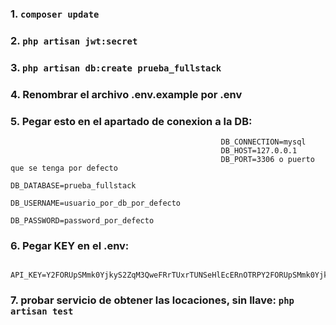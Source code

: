 <!-- PASOS PARA EL CORRECTO FUNCIONAMIENTO DEL PROYECTO DE LA API -->
### 1. `composer update`
### 2. `php artisan jwt:secret`
### 3. `php artisan db:create prueba_fullstack`
### 4. Renombrar el archivo .env.example por .env
### 5. Pegar esto en el apartado de conexion a la DB:   
                                                   DB_CONNECTION=mysql
                                                   DB_HOST=127.0.0.1
                                                   DB_PORT=3306 o puerto que se tenga por defecto
                                                   DB_DATABASE=prueba_fullstack
                                                   DB_USERNAME=usuario_por_db_por_defecto
                                                   DB_PASSWORD=password_por_defecto

### 6. Pegar KEY en el .env: 
                            API_KEY=Y2FORUpSMmk0YjkyS2ZqM3QweFRrTUxrTUNSeHlEcERnOTRPY2FORUpSMmk0YjkyS2ZqM3QweFRrTUxrTUNSeHlEcERnOTRP
### 7. probar servicio de obtener las locaciones, sin llave: `php artisan test`

